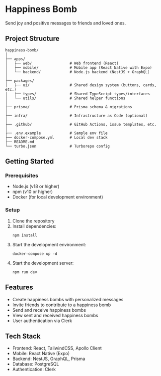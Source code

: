 # Happiness Bomb

Send joy and positive messages to friends and loved ones.

## Project Structure

```
happiness-bomb/
│
├── apps/
│   ├── web/                 # Web frontend (React)
│   ├── mobile/              # Mobile app (React Native with Expo)
│   └── backend/             # Node.js backend (NestJS + GraphQL)
│
├── packages/
│   ├── ui/                  # Shared design system (buttons, cards, etc.)
│   ├── types/               # Shared TypeScript types/interfaces
│   └── utils/               # Shared helper functions
│
├── prisma/                  # Prisma schema & migrations
│
├── infra/                   # Infrastructure as Code (optional)
│
├── .github/                 # GitHub Actions, issue templates, etc.
│
├── .env.example             # Sample env file
├── docker-compose.yml       # Local dev stack
├── README.md
└── turbo.json               # Turborepo config
```

## Getting Started

### Prerequisites

- Node.js (v18 or higher)
- npm (v10 or higher)
- Docker (for local development environment)

### Setup

1. Clone the repository
2. Install dependencies:
   ```
   npm install
   ```
3. Start the development environment:
   ```
   docker-compose up -d
   ```
4. Start the development server:
   ```
   npm run dev
   ```

## Features

- Create happiness bombs with personalized messages
- Invite friends to contribute to a happiness bomb
- Send and receive happiness bombs
- View sent and received happiness bombs
- User authentication via Clerk

## Tech Stack

- Frontend: React, TailwindCSS, Apollo Client
- Mobile: React Native (Expo)
- Backend: NestJS, GraphQL, Prisma
- Database: PostgreSQL
- Authentication: Clerk

